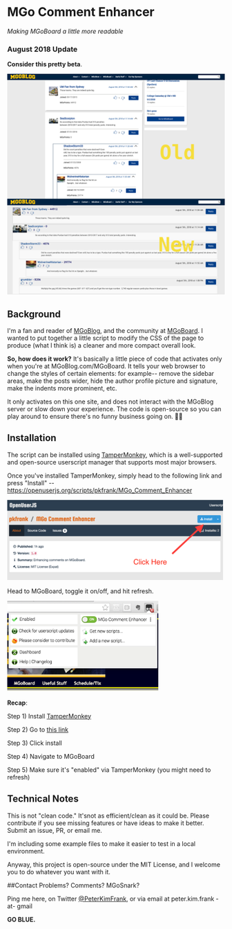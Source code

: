 # MGo Comment Enhancer
*Making MGoBoard a little more readable*

### August 2018 Update
**Consider this pretty beta**.

![Comparison](comparison2.png)

## Background
I'm a fan and reader of [MGoBlog](http://MGoBlog.com), and the community at [MGoBoard](http://mgoblog.com/mgoboard).  I wanted to put together a little script to modify the CSS of the page to produce (what I think is) a cleaner and more compact overall look.

**So, how does it work?** It's basically a little piece of code that activates only when you're at MGoBlog.com/MGoBoard.  It tells your web browser to change the styles of certain elements: for example-- remove the sidebar areas, make the posts wider, hide the author profile picture and signature, make the indents more prominent, etc.

It only activates on this one site, and does not interact with the MGoBlog server or slow down your experience.  The code is open-source so you can play around to ensure there's no funny business going on.  ✌🏽

## Installation
The script can be installed using <a href="http://tampermonkey.net/" target="_blank">TamperMonkey</a>, which is a well-supported and open-source userscript manager that supports most major browsers.

Once you've installed TamperMonkey, simply head to the following link and press "Install" -- https://openuserjs.org/scripts/pkfrank/MGo_Comment_Enhancer

<img src="install.png" width="500px">

Head to MGoBoard, toggle it on/off, and hit refresh.

<img src="enable.png" width="350px">

**Recap**:

Step 1) Install [TamperMonkey](http://tampermonkey.net/)

Step 2) Go to [this link](https://openuserjs.org/scripts/pkfrank/MGo_Comment_Enhancer)

Step 3) Click install

Step 4) Navigate to MGoBoard

Step 5) Make sure it's "enabled" via TamperMonkey (you might need to refresh)

## Technical Notes
This is not "clean code."  It'snot as efficient/clean as it could be.  Please contribute if you see missing features or have ideas to make it better.  Submit an issue, PR, or email me.

I'm including some example files to make it easier to test in a local environment.

Anyway, this project is open-source under the MIT License, and I welcome you to do whatever you want with it.

##Contact
Problems? Comments? MGoSnark?

Ping me here, on Twitter [@PeterKimFrank](http://twitter.com/peterkimfrank), or via email at peter.kim.frank -at- gmail

**GO BLUE.**